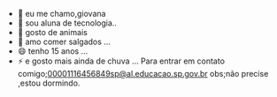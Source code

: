 - 👋 eu me chamo,giovana
- 👀 sou aluna de tecnologia..
- 🌱 gosto de animais
- 💞️ amo comer salgados ...
- 😄 tenho 15 anos ...
- ⚡ e gosto mais ainda de chuva ...
  Para entrar em contato comigo;00001116456849sp@al.educacao.sp.gov.br
  obs;não precise ,estou dormindo.
<!---
giovana78/giovana78 is a ✨ special ✨ repository because its `README.md` (this file) appears on your GitHub profile.
You can click the Preview link to take a look at your changes.
--->
